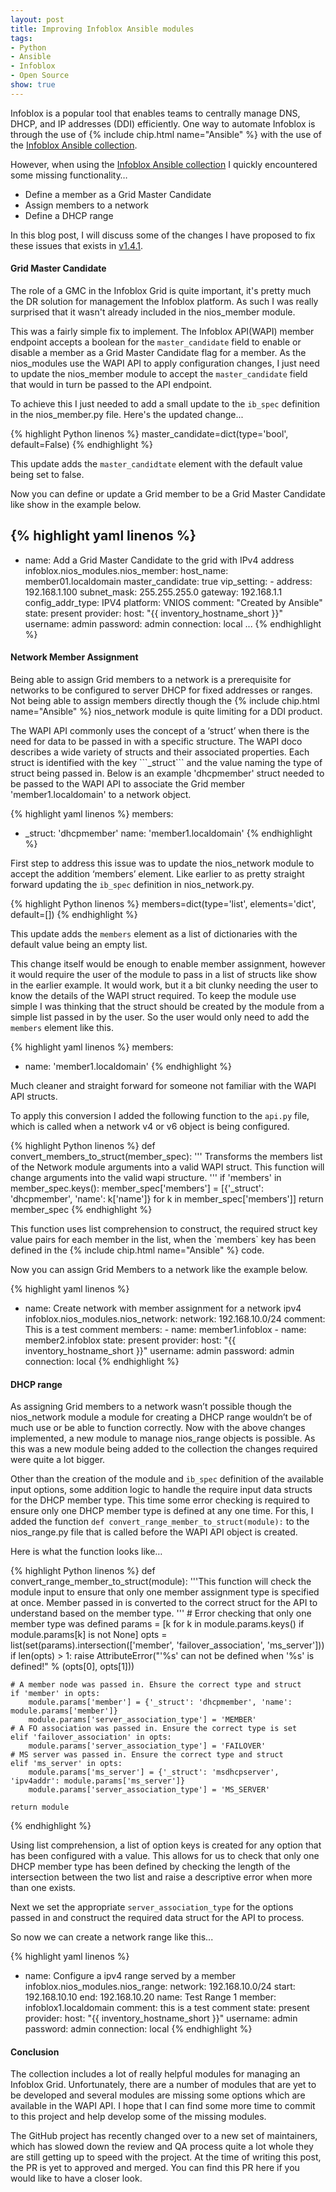 ```yaml
---
layout: post
title: Improving Infoblox Ansible modules
tags:
- Python
- Ansible
- Infoblox
- Open Source
show: true
---
```

<p>
Infoblox is a popular tool that enables teams to centrally manage DNS, DHCP, and IP addresses (DDI) efficiently. One way to automate Infoblox is through the use of {% include chip.html name="Ansible" %} with the use of the <a href="https://galaxy.ansible.com/infoblox/nios_modules">Infoblox Ansible collection</a>.</p>

However, when using the [Infoblox Ansible collection](https://galaxy.ansible.com/infoblox/nios_modules) I quickly encountered some missing functionality…

- Define a member as a Grid Master Candidate
- Assign members to a network
- Define a DHCP range

In this blog post, I will discuss some of the changes I have proposed to fix these issues that exists in [v1.4.1](https://galaxy.ansible.com/infoblox/nios_modules).


<!--more-->

#### Grid Master Candidate

The role of a GMC in the Infoblox Grid is quite important, it's pretty much the DR solution for management the Infoblox platform. As such I was really surprised that it wasn't already included in the nios_member module.

This was a fairly simple fix to implement. The Infoblox API(WAPI) member endpoint accepts a boolean for the ```master_candidate``` field to enable or disable a member as a Grid Master Candidate flag for a member. As the nios_modules use the WAPI API to apply configuration changes, I just need to update the nios_member module to accept the ```master_candidate``` field that would in turn be passed to the API endpoint.

To achieve this I just needed to add a small update to the ```ib_spec``` definition in the nios_member.py file. Here's the updated change...

{% highlight Python linenos %}
master_candidate=dict(type='bool', default=False)
{% endhighlight %}

This update adds the ```master_candidtate``` element with the default value being set to false.

Now you can define or update a Grid member to be a Grid Master Candidate like show in the example below.

{% highlight yaml linenos %}
---
- name: Add a Grid Master Candidate to the grid with IPv4 address
  infoblox.nios_modules.nios_member:
    host_name: member01.localdomain
    master_candidate: true
    vip_setting:
      - address: 192.168.1.100
        subnet_mask: 255.255.255.0
        gateway: 192.168.1.1
    config_addr_type: IPV4
    platform: VNIOS
    comment: "Created by Ansible"
    state: present
    provider:
      host: "{{ inventory_hostname_short }}"
      username: admin
      password: admin
  connection: local
...
{% endhighlight %}

#### Network Member Assignment
<p>
Being able to assign Grid members to a network is a prerequisite for networks to be configured to server DHCP for fixed addresses or ranges. Not being able to assign members directly though the {% include chip.html name="Ansible" %} nios_network module is quite limiting for a DDI product.
</p>
The WAPI API commonly uses the concept of a ‘struct’ when there is the need for data to be passed in with a specific structure. The WAPI doco describes a wide variety of structs and their associated properties. Each struct is identified with the key ```_struct``` and the value naming the type of struct being passed in.  Below is an example 'dhcpmember' struct needed to be passed to the WAPI API to associate the Grid member 'member1.localdomain' to a network object.

{% highlight yaml linenos %}
members:
  - _struct: 'dhcpmember'
    name: 'member1.localdomain'
{% endhighlight %}

First step to address this issue was to update the nios_network module to accept the addition ‘members’ element. Like earlier to as pretty straight forward updating the ```ib_spec``` definition in nios_network.py.

{% highlight Python linenos %}
members=dict(type='list', elements='dict', default=[])
{% endhighlight %}

This update adds the ```members``` element as a list of dictionaries with the default value being an empty list.

This change itself would be enough to enable member assignment, however it would require the user of the module to pass in a list of structs like show in the earlier example. It would work, but it a bit clunky needing the user to know the details of the WAPI struct required. To keep the module use simple I was thinking that the struct should be created by the module from a simple list passed in by the user. So the user would only need  to add the ```members``` element like this.

{% highlight yaml linenos %}
members:
  - name: 'member1.localdomain'
{% endhighlight %}

Much cleaner and straight forward for someone not familiar with the WAPI API structs.

To apply this conversion I added the following function to the ```api.py``` file, which is called when a network v4 or v6 object is being configured.

{% highlight Python linenos %}
def convert_members_to_struct(member_spec):
    ''' Transforms the members list of the Network module arguments into a
    valid WAPI struct. This function will change arguments into the valid
    wapi structure.
    '''
    if 'members' in member_spec.keys():
        member_spec['members'] = [{'_struct': 'dhcpmember', 'name': k['name']} for k in member_spec['members']]
    return member_spec
{% endhighlight %}
<p>
This function uses list comprehension to construct, the required struct key value pairs for each member in the list, when the `members` key has been defined in the {% include chip.html name="Ansible" %} code.</p>

Now you can assign Grid Members to a network like the example below.

{% highlight yaml linenos %}
- name: Create network with member assignment for a network ipv4
  infoblox.nios_modules.nios_network:
    network: 192.168.10.0/24
    comment: This is a test comment
    members:
      - name: member1.infoblox
      - name: member2.infoblox
    state: present
    provider:
      host: "{{ inventory_hostname_short }}"
      username: admin
      password: admin
  connection: local
{% endhighlight %}


#### DHCP range

As assigning Grid members to a network wasn’t possible though the nios_network module a module for creating a DHCP range wouldn’t be of much use or be able to function correctly. Now with the above changes implemented, a new module to manage nios_range objects is possible. As this was a new module being added to the collection the changes required were quite a lot bigger.

Other than the creation of the module and ```ib_spec```  definition of the available input options, some addition logic to handle the require input data structs for the DHCP member type. This time some error checking is required to ensure only one DHCP member type is defined at any one time. For this, I added  the function `def convert_range_member_to_struct(module):` to the nios_range.py file that is called before the WAPI API object is created.

Here is what the function looks like…


{% highlight Python linenos %}
def convert_range_member_to_struct(module):
    '''This function will check the module input to ensure that only one member assignment type is specified at once.
    Member passed in is converted to the correct struct for the API to understand based on the member type.
    '''
    # Error checking that only one member type was defined
    params = [k for k in module.params.keys() if module.params[k] is not None]
    opts = list(set(params).intersection(['member', 'failover_association', 'ms_server']))
    if len(opts) > 1:
        raise AttributeError("'%s' can not be defined when '%s' is defined!" % (opts[0], opts[1]))

    # A member node was passed in. Ehsure the correct type and struct
    if 'member' in opts:
        module.params['member'] = {'_struct': 'dhcpmember', 'name': module.params['member']}
        module.params['server_association_type'] = 'MEMBER'
    # A FO association was passed in. Ensure the correct type is set
    elif 'failover_association' in opts:
        module.params['server_association_type'] = 'FAILOVER'
    # MS server was passed in. Ensure the correct type and struct
    elif 'ms_server' in opts:
        module.params['ms_server'] = {'_struct': 'msdhcpserver', 'ipv4addr': module.params['ms_server']}
        module.params['server_association_type'] = 'MS_SERVER'

    return module
{% endhighlight %}

Using list comprehension, a list of option keys is created for any option that has been configured with a value. This allows for us to check that only one DHCP member type has been defined by checking the length of the intersection between the two list and raise a descriptive error when more than one exists.

Next we set the appropriate ```server_association_type``` for the options passed in and construct the required data struct for the API to process.

So now we can create a network range like this...

{% highlight yaml linenos %}
- name: Configure a ipv4 range served by a member
  infoblox.nios_modules.nios_range:
    network: 192.168.10.0/24
    start: 192.168.10.10
    end: 192.168.10.20
    name: Test Range 1
    member: infoblox1.localdomain
    comment: this is a test comment
    state: present
    provider:
      host: "{{ inventory_hostname_short }}"
      username: admin
      password: admin
  connection: local
{% endhighlight %}

#### Conclusion

The collection includes a lot of really helpful modules for managing an Infoblox Grid. Unfortunately, there are a number of modules that are yet to be developed and several modules are missing some options which are available in the WAPI API. I hope that I can find some more time to commit to this project and help develop some of the missing modules.

The GitHub project has recently changed over to a new set of maintainers, which has slowed down the review and QA process quite a lot whole they are still getting up to speed with the project. At the time of writing this post, the PR is yet to approved and merged. You can find this PR here if you would like to have a closer look.